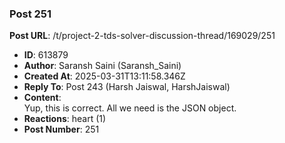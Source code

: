 ### Post 251
**Post URL**: /t/project-2-tds-solver-discussion-thread/169029/251
- **ID**: 613879
- **Author**: Saransh Saini (Saransh_Saini)
- **Created At**: 2025-03-31T13:11:58.346Z
- **Reply To**: Post 243 (Harsh Jaiswal, HarshJaiswal)
- **Content**:  
  Yup, this is correct. All we need is the JSON object.
- **Reactions**: heart (1)
- **Post Number**: 251

